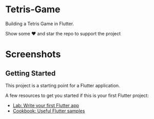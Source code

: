 # Tetris-Game

Building a Tetris Game in Flutter.

Show some ❤️ and star the repo to support the project

# Screenshots





## Getting Started

This project is a starting point for a Flutter application.

A few resources to get you started if this is your first Flutter project:

- [Lab: Write your first Flutter app](https://flutter.dev/docs/get-started/codelab)
- [Cookbook: Useful Flutter samples](https://flutter.dev/docs/cookbook)

